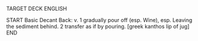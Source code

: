 TARGET DECK
ENGLISH

START
Basic
Decant
Back: v. 1 gradually pour off (esp. Wine), esp. Leaving the sediment behind. 2 transfer as if by pouring. [greek kanthos lip of jug]
END
